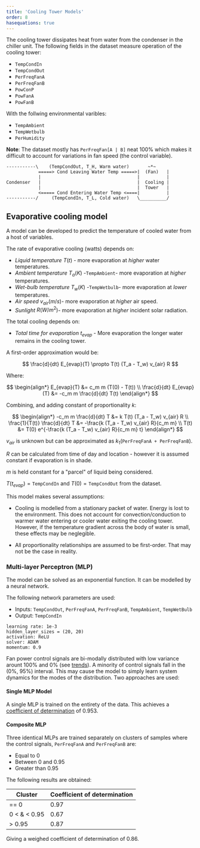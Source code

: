 ```yaml
---
title: 'Cooling Tower Models'
order: 8
hasequations: true
---
```


The cooling tower dissipates heat from water from the condenser in the chiller unit. The following fields in the dataset measure operation of the cooling tower:

* `TempCondIn`
* `TempCondOut`
* `PerFreqFanA`
* `PerFreqFanB`
* `PowConP`
* `PowFanA`
* `PowFanB`

With the follwing environmental varibles:

* `TempAmbient`
* `TempWetbulb`
* `PerHumidity`

**Note**: The dataset mostly has `PerFreqFan[A | B]` neat 100% which makes it difficult to account for variations in fan speed (the control variable).

```
-----------\    (TempCondOut, T_H, Warm water)       ~*~
            =====> Cond Leaving Water Temp =====>|  (Fan)   |
            |                                    |          |
Condenser   |                                    |  Cooling |
            |                                    |  Tower   |
            <===== Cond Entering Water Temp <====|          |
-----------/     (TempCondIn, T_L, Cold water)   \__________/
```

## Evaporative cooling model

A model can be developed to predict the temperature of cooled water from a host of variables.

The rate of evaporative cooling (watts) depends on:

* *Liquid temperature* $T(t)$ - more evaporation at *higher* water temperatures.
* *Ambient temperature* $T_a (K)$ -`TempAmbient`- more evaporation at *higher* temperatures.
* *Wet-bulb temperature* $T_w (K)$ -`TempWetbulb`- more evaporation at *lower* temperatures.
* *Air speed* $v_{air} (m/s)$- more evaporation at *higher* air speed.
* *Sunlight* $R (W/m^2)$- more evaporation at *higher* incident solar radiation.

The total cooling depends on:

* *Total time for evaporation* $t_{evap}$ - More evaporation the longer water remains in the cooling tower.

A first-order approximation would be:

$$
\frac{d}{dt} E_{evap}(T) \propto T(t) (T_a - T_w) v_{air} R
$$

Where:

$$
\begin{align*}
E_{evap}(T)                 &= c_m m (T(0) - T(t)) \\
\frac{d}{dt} E_{evap}(T)    &= -c_m m \frac{d}{dt} T(t)
\end{align*}
$$

Combining, and adding constant of proportionality $k$:

$$
\begin{align*}
-c_m m \frac{d}{dt} T           &= k T(t) (T_a - T_w) v_{air} R \\
\frac{1}{T(t)} \frac{d}{dt} T   &= -\frac{k (T_a - T_w) v_{air} R}{c_m m} \\
T(t) &= T(0) e^{-\frac{k (T_a - T_w) v_{air} R}{c_m m} t}
\end{align*}
$$

$v_{air}$ is unknown but can be approximated as $k_1 (\texttt{PerFreqFanA + PerFreqFanB}$).

$R$ can be calculated from time of day and location - however it is assumed constant if evaporation is in shade.

$m$ is held constant for a "parcel" of liquid being considered.

$T(t_{evap}) = \texttt{TempCondIn}$ and $T(0) = \texttt{TempCondOut}$ from the dataset.

This model makes several assumptions:

* Cooling is modelled from a stationary packet of water. Energy is lost to the environment. This does not account for convection/conduction to warmer water entering or cooler water exiting the cooling tower. However, if the temperature gradient across the body of water is small, these effects may be neglegible.

* All proportionality relationships are assumed to be first-order. That may not be the case in reality.

### Multi-layer Perceptron (MLP)

The model can be solved as an exponential function. It can be modelled by a neural network.

The following network parameters are used:

* Inputs: `TempCondOut`, `PerFreqFanA`, `PerFreqFanB`, `TempAmbient`, `TempWetBulb`
* Output: `TempCondIn`

```
learning rate: 1e-3
hidden_layer_sizes = (20, 20)
activation: ReLU
solver: ADAM
momentum: 0.9
```

Fan power control signals are bi-modally distributed with low variance arount 100% and 0% (see [trends][3]). A minority of control signals fall in the (0%, 95%) interval. This may cause the model to simply learn system dynamics for the modes of the distribution. Two approaches are used:

#### Single MLP Model

A single MLP is trained on the entirety of the data. This achieves a [coefficient of determination][2] of 0.953.

#### Composite MLP

Three identical MLPs are trained separately on clusters of samples where the control signals, `PerFreqFanA` and `PerFreqFanB` are:

* Equal to 0
* Between 0 and 0.95
* Greater than 0.95

The following results are obtained:

| Cluster      	| Coefficient of determination 	|
|--------------	|------------------------------	|
| == 0         	| 0.97                         	|
| 0 < & < 0.95 	| 0.67                         	|
| > 0.95       	| 0.87                         	|

Giving a weighed coefficient of determination of 0.86.

[1]: 0-thermo-basics.md
[2]: https://en.wikipedia.org/wiki/Coefficient_of_determination
[3]: 6-trends.md